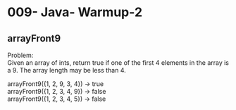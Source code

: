 009- Java- Warmup-2
==================

arrayFront9
--------------

  
Problem:  
Given an array of ints, return true if one of the first 4 elements in the array is a 9. The array length may be less than 4. 
>
arrayFront9({1, 2, 9, 3, 4}) → true  
arrayFront9({1, 2, 3, 4, 9}) → false  
arrayFront9({1, 2, 3, 4, 5}) → false  